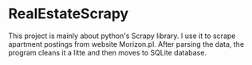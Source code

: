 # RealEstateScrapy
This project is mainly about python's Scrapy library. I use it to scrape apartment postings from website Morizon.pl. After parsing the data,
the program cleans it a litte and then moves to SQLite database.
